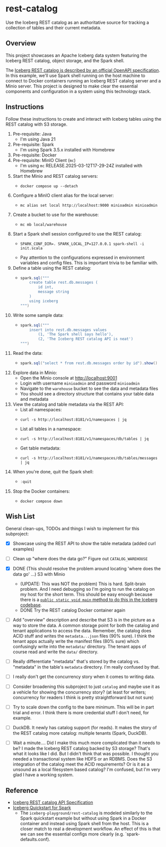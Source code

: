 # rest-catalog

Use the Iceberg REST catalog as an authoritative source for tracking a collection of tables and their current metadata.


## Overview

This project showcases an Apache Iceberg data system featuring the Iceberg REST catalog, object storage, and the Spark
shell.

The [Iceberg REST catalog is described by an official OpenAPI specification](rest-spec). In this example, we'll use Spark
shell running on the host machine to connect to Docker containers running an Iceberg REST catalog server and a Minio
server. This project is designed to make clear the essential components and configuration in a system using this
technology stack.


## Instructions

Follow these instructions to create and interact with Iceberg tables using the REST catalog with S3 storage.

1. Pre-requisite: Java
    * I'm using Java 21
2. Pre-requisite: Spark
    * I'm using Spark 3.5.x installed with Homebrew
3. Pre-requisite: Docker
4. Pre-requisite: MinIO Client (`mc`)
    * I'm using `mc` RELEASE.2025-03-12T17-29-24Z installed with Homebrew
5. Start the Minio and REST catalog servers:
    * ```shell
      docker compose up --detach
      ```
6. Configure a MinIO client alias for the local server:
    * ```shell
      mc alias set local http://localhost:9000 minioadmin minioadmin
      ```
7. Create a bucket to use for the warehouse:
    * ```shell
      mc mb local/warehouse
      ```
8. Start a Spark shell session configured to use the REST catalog:
    * ```shell
      SPARK_CONF_DIR=. SPARK_LOCAL_IP=127.0.0.1 spark-shell -i init.scala
      ```
    * Pay attention to the configurations expressed in environment variables and config files. This is important trivia
      to be familiar with.
9. Define a table using the REST catalog:
    * ```scala
      spark.sql("""
          create table rest.db.messages (
              id int,
              message string
          )
          using iceberg
      """)
      ```
10. Write some sample data:
     * ```scala
       spark.sql("""
           insert into rest.db.messages values
               (1, 'The Spark shell says hello'),
               (2, 'The Iceberg REST catalog API is neat')
       """)
       ```
11. Read the data:
     * ```scala
       spark.sql("select * from rest.db.messages order by id").show()
       ```
12. Explore data in Minio:
    * Open the Minio console at [http://localhost:9001](http://localhost:9001)
    * Login with username `minioadmin` and password `minioadmin`
    * Navigate to the `warehouse` bucket to see the data and metadata files
    * You should see a directory structure that contains your table data and metadata
13. View the catalog and table metadata via the REST API:
    * List all namespaces:
    * ```shell
      curl -s http://localhost:8181/v1/namespaces | jq
      ```
    * List all tables in a namespace:
    * ```shell
      curl -s http://localhost:8181/v1/namespaces/db/tables | jq
      ```
    * Get table metadata:
    * ```shell
      curl -s http://localhost:8181/v1/namespaces/db/tables/messages | jq
      ```
14. When you're done, quit the Spark shell:
    * ```scala
      :quit
      ```
15. Stop the Docker containers:
    * ```shell
      docker compose down
      ```


## Wish List

General clean-ups, TODOs and things I wish to implement for this subproject:

* [x] Showcase using the REST API to show the table metadata (added curl examples)
* [ ] Clean up "where does the data go?" Figure out `CATALOG_WAREHOUSE`
* [x] DONE (This should resolve the problem around locating 'where does the data go' ...) S3 with Minio
   * (UPDATE: This was NOT the problem) This is hard. Split-brain problem. And I need debugging so I'm going to run the catalog on my host for the short
     term. This should be easy enough because there is a [`public static void main` method to do this in the Iceberg
     codebase](https://github.com/apache/iceberg/blob/fcea78fc3571063fa172edd96be00b1fab0ba68e/open-api/src/testFixtures/java/org/apache/iceberg/rest/RESTCatalogServer.java#L129).
   * DONE Try the REST catalog Docker container again
* [ ] Add "overview" description and describe that S3 is in the picture as a way to store the data. A common storage
  point for both the catalog and tenant applications to access the data. Remember, the catalog does ACID stuff and
  writes the `metadata...json` files (90% sure). I think the tenant apps actually write the manifest files (80% sure)
  which confusingly write into the `metadata/` directory. The tenant apps of course read and write the `data/`
  directory.
* [ ] Really differentiate "metadata" that's stored by the catalog vs. "metadata" in the table's `metadata` directory.
  I'm really confused by that.
* [ ] I really don't get the concurrency story when it comes to writing data. 
* [ ] Consider broadening this subproject to just `catalog` and maybe use it as a vehicle for showing the concurrency
  story? (at least for writers; concurrency for readers I think is pretty straightforward but not sure)
* [ ] Try to scale down the config to the bare minimum. This will be in part trial and error. I think there is more
  credential stuff I don't need, for example.
* [ ] DuckDB. It newly has catalog support (for reads). It makes the story of the REST catalog more catalog: multiple
  tenants (Spark, DuckDB).
* [ ] Wait a minute.... Did I make this much more complicated than it needs to be? I made the Iceberg REST catalog
  backed by S3 storage? That's what it looks like I did. But I didn't think that was possible. I thought you needed a
  transactional system like HDFS or an RDBMS. Does the S3 integration of the catalog meet the ACID requirements? Or is
  it as a unsound as a local filesystem based catalog? I'm confused, but I'm very glad I have a working system.


## Reference

* [Iceberg REST catalog API Specification][rest-spec]
* [Iceberg Quickstart for Spark][quickstart]
  * The `iceberg-playground/rest-catalog` is modeled similarly to the Spark quickstart example but without using Spark
    in a Docker container and instead using Spark shell from the host. This is a closer match to real a development
    workflow. An effect of this is that we can see the essential configs more clearly (e.g. `spark-defaults.conf). 


[rest-spec]: https://github.com/apache/iceberg/blob/master/open-api/rest-catalog-open-api.yaml
[quickstart]: https://iceberg.apache.org/spark-quickstart
